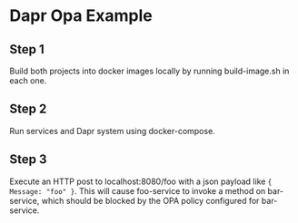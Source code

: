 # Dapr Opa Example

## Step 1
Build both projects into docker images locally by running build-image.sh in each one.

## Step 2
Run services and Dapr system using docker-compose.

## Step 3
Execute an HTTP post to localhost:8080/foo with a json payload like `{ Message: "foo" }`.
This will cause foo-service to invoke a method on bar-service, which should be blocked by the OPA policy configured for bar-service.
